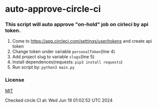 # auto-approve-circle-ci

### This script will auto approve "on-hold" job on cirleci by api token.
1. Come to https://app.circleci.com/settings/user/tokens and create api token
2. Change token under variable ```personalToken```(line 4)
3. Add project slug to variable ```slugs```(line 5)
4. Install dependences(requests: ```pip3 install requests```)
5. Run script by: ```python3 main.py```

### License
[MIT](https://choosealicense.com/licenses/mit/)


Checked circle CI at: Wed Jun 19 01:02:52 UTC 2024
